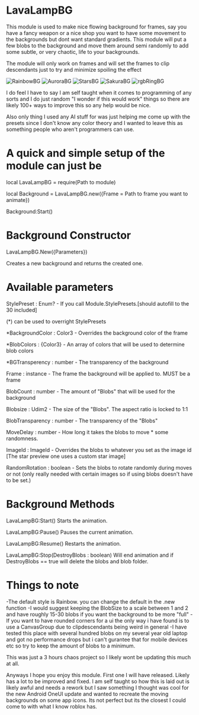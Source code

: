 # LavaLampBG
This module is used to make nice flowing background for frames, say you have a fancy weapon
	or a nice shop you want to have some movement to the backgrounds but dont want standard
	gradients. This module will put a few blobs to the background and move them around semi
	randomly to add some subtle, or very chaotic, life to your backgrounds.

The module will only work on frames and will set the frames to clip descendants just to try
	and minimize spoiling the effect

![RainbowBG](https://github.com/user-attachments/assets/e6271428-de98-45eb-9f14-1fcf308790b8)
![AuroraBG](https://github.com/user-attachments/assets/e16d309f-acf5-4467-a634-8d42822c4289)
![StarsBG](https://github.com/user-attachments/assets/de821889-5d40-46ef-a851-d06fc64973c5)
![SakuraBG](https://github.com/user-attachments/assets/c4c73f56-52e2-4eb7-b85f-64bab069b2d8)
![rgbRingBG](https://github.com/user-attachments/assets/fdd1cbf2-47fe-4adb-b2f7-7036bacd48ef)

I do feel I have to say I am self taught when it comes to programming of any sorts and I do just random "I wonder if this would work"
things so there are likely 100+ ways to improve this so any help would be nice.

Also only thing I used any AI stuff for was just helping me come up with the presets since I don't know any color theory and I wanted
to leave this as something people who aren't programmers can use.


A quick and simple setup of the module can just be 
===========================================================================================
local LavaLampBG = require(Path to module)

local Background = LavaLampBG.new({Frame = Path to frame you want to animate})

Background:Start()

Background Constructor
=====================

LavaLampBG.New({Parameters}) 

Creates a new background and returns the created one.

Available parameters
=================

StylePreset : Enum? - If you call Module.StylePresets.[should autofill to the 30 included]

(*) can be used to overright StylePresets

*BackgroundColor : Color3 - Overrides the background color of the frame

*BlobColors : {Color3} - An array of colors that will be used to determine blob colors

*BGTransperency : number - The transparency of the background

Frame : instance - The frame the background will be applied to. MUST be a frame

BlobCount : number - The amount of "Blobs" that will be used for the background

Blobsize : Udim2 - The size of the "Blobs". The aspect ratio is locked to 1:1

BlobTransparency : number - The transparency of the "Blobs"

MoveDelay : number - How long it takes the blobs to move * some randomness.

ImageId : ImageId - Overrides the blobs to whatever you set as the image id
[The star preview one uses a custom star image]

RandomRotation : boolean - Sets the blobs to rotate randomly during moves or not
	(only really needed with certain images so if using blobs doesn't have to be set.)


Background Methods
==================
LavaLampBG:Start()
Starts the animation.

LavaLampBG:Pause()
Pauses the current animation.

LavaLampBG:Resume()
Restarts the animation.

LavaLampBG:Stop(DestroyBlobs : boolean)
Will end animation and if DestroyBlobs == true will delete the blobs and blob folder.


Things to note
==============================

-The default style is Rainbow. you can change the default in the .new function
-I would suggest keeping the BlobSize to a scale between 1 and 2 and have roughly 15-30 blobs
if you want the background to be more "full" 
-If you want to have rounded corners for a ui the only way i have found is to use a CanvasGroup
due to clipdescendants being weird in general
-I have tested this place with several hundred blobs on my several year old laptop and got no
performance drops but i can't gurantee that for mobile devices etc so try to keep the amount of 
blobs to a minimum.

This was just a 3 hours chaos project so I likely wont be updating this much at all.

Anyways I hope you enjoy this module. First one I will have released. Likely has a lot to be 
improved and fixed. I am self taught so how this is laid out is likely awful and needs a rework
but I saw something I thought was cool for the new Android OneUI update and wanted to recreate
the moving backgrounds on some app icons. Its not perfect but its the closest I could come to 
with what I know roblox has. 
